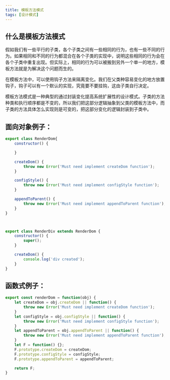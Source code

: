 ```yaml
---
title: 模板方法模式
tags: [设计模式]
---
```


## 什么是模板方法模式

假如我们有一些平行的子类，各个子类之间有一些相同的行为，也有一些不同的行为。如果相同和不同的行为都混合在各个子类的实现中，说明这些相同的行为会在各个子类中重复出现。但实际上，相同的行为可以被搬到另外一个单一的地方，模板方法就是为解决这个问题而生的。

<!-- more -->

在模板方法中，可以使用钩子方法来隔离变化。我们在父类种容易变化的地方放置钩子，钩子可以有一个默认的实现，究竟要不要挂钩，这由子类自行决定。

模板方法模式是一种典型的通过封装变化提高系统扩展性的设计模式。子类的方法种类和执行顺序都是不变的，所以我们把这部分逻辑抽象到父类的模板方法中，而子类的方法具体怎么实现则是可变的，把这部分变化的逻辑封装到子类中。

## 面向对象例子：

```js
export class RenderDom{
    constructor() {

    }

    createDom() {
        throw new Error('Must need implement createDom function');
    }

    configStyle() {
        throw new Error('Must need implement configStyle function');
    }

    appendToParent() {
        throw new Error('Must need implement appendToParent function');
    }
}



export class RenderDiv extends RenderDom {
    constructor() {
        super();
    }

    createDom() {
        console.log('div created');
    }
}
```

## 函数式例子：

```js
export const renderDom = function(obj) {
    let createDom = obj.createDom || function() {
        throw new Error('Must need implement createDom function');
    }
    let configStyle = obj.configStyle || function() {
        throw new Error('Must need implement configStyle function');
    }
    let appendToParent = obj.appendToParent || function() {
        throw new Error('Must need implement appendToParent function');
    }
    let F = function() {};
    F.prototype.createDom = createDom;
    F.prototype.configStyle = configStyle;
    F.prototype.appendToParent = appendToParent;

    return F;
}
```
